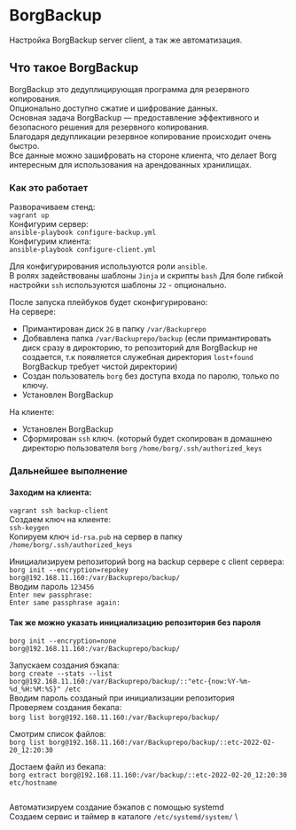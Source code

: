 # BorgBackup
Настройка BorgBackup server client, а так же автоматизация.
## Что такое BorgBackup
BorgBackup это дедуплицирующая программа для резервного копирования. \
Опционально доступно сжатие и шифрование данных. \
Основная задача BorgBackup — предоставление эффективного и безопасного решения для резервного копирования. \
Благодаря дедупликации резервное копирование происходит очень быстро. \
Все данные можно зашифровать на стороне клиента, что делает Borg интересным для использования на арендованных хранилищах.

### Как это работает
Разворачиваем стенд: \
`vagrant up` \
Конфигурим сервер: \
`ansible-playbook configure-backup.yml` \
Конфигурим клиента: \
`ansible-playbook configure-client.yml`

Для конфигурирования используются роли `ansible`. \
В ролях задействованы шаблоны `Jinja` и скрипты `bash`
Для боле гибкой настройки `ssh` используются шаблоны `J2` - опционально.

После запуска плейбуков будет сконфигурировано: \
На сервере:
- Примантирован диск `2G` в папку `/var/Backuprepo`
- Добвавлена папка `/var/Backuprepo/backup` (если примантировать диск сразу в дирокторию, то репозиторий для BorgBackup не создается, т.к появляется служебная директория `lost+found`  BorgBackup требует чистой директории)
- Создан пользователь `borg` без доступа входа по паролю, только по ключу.
- Установлен BorgBackup

На клиенте:
- Установлен BorgBackup
- Сформирован `ssh` ключ. (который будет скопирован в домашнею директорю пользователя `borg` `/home/borg/.ssh/authorized_keys`

### Дальнейшее выполнение

#### Заходим на клиента:
`vagrant ssh backup-client` \
Создаем ключ на клиенте: \
`ssh-keygen` \
Копируем ключ `id-rsa.pub` на сервер в папку \
`/home/borg/.ssh/authorized_keys`

Инициализируем репозиторий borg на backup сервере с client сервера: \
`borg init --encryption=repokey borg@192.168.11.160:/var/Backuprepo/backup/` \
Вводим пароль `123456` \
`Enter new passphrase:` \
`Enter same passphrase again:`

#### Так же можно указать инициализацию репозитория без пароля
`borg init --encryption=none borg@192.168.11.160:/var/Backuprepo/backup/`

Запускаем создания бэкапа: \
`borg create --stats --list borg@192.168.11.160:/var/Backuprepo/backup/::"etc-{now:%Y-%m-%d_%H:%M:%S}" /etc` \
Вводим пароль созданый при инициализации репозитория \
Проверяем создания бекапа: \
`borg list borg@192.168.11.160:/var/Backuprepo/backup/`
![]()

Смотрим список файлов: \
`borg list borg@192.168.11.160:/var/Backuprepo/backup/::etc-2022-02-20_12:20:30`

Достаем файл из бекапа: \
`borg extract borg@192.168.11.160:/var/backup/::etc-2022-02-20_12:20:30 etc/hostname`

![]()

Автоматизируем создание бэкапов с помощью systemd \
Создаем сервис и таймер в каталоге `/etc/systemd/system/` \








